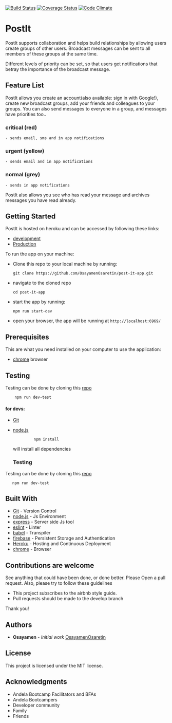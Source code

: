 [![Build Status](https://travis-ci.org/OsayamenOsaretin/post-it-app.svg?branch=feedback-implementation)](https://travis-ci.org/OsayamenOsaretin/post-it-app) [![Coverage Status](https://coveralls.io/repos/github/OsayamenOsaretin/post-it-app/badge.svg?branch=feedback-implementation)](https://coveralls.io/github/OsayamenOsaretin/post-it-app?branch=feedback-implementation)
[![Code Climate](https://codeclimate.com/github/codeclimate/codeclimate/badges/gpa.svg)](https://codeclimate.com/github/codeclimate/codeclimate)
# PostIt

PostIt supports collaboration and helps build relationships by allowing users create groups of other users. Broadcast messages can be sent to all members of these groups at the same time.

Different levels of priority can be set, so that users get notifications that betray the importance of the broadcast message.

## Feature List
PostIt allows you create an account(also available: sign in with Google!), create new broadcast groups, add your friends and colleagues to your groups. You can also send messages to everyone in a group, and messages have priorities too..
  ### critical (red)
    - sends email, sms and in app notifications
  ### urgent (yellow)
    - sends email and in app notifications
  ### normal (grey)
    - sends in app notifications
PostIt also allows you see who has read your message and archives messages you have read already. 



## Getting Started
 PostIt is hosted on heroku and can be accessed by following these links: 
   - [development](https://postit-app-develop.herokuapp.com/) 
   - [Production](https://postit-app-prod.herokuapp.com/)
        
To run the app on your machine:
- Clone this repo to your local machine by running:
           
      git clone https://github.com/OsayamenOsaretin/post-it-app.git
- navigate to the cloned repo

      cd post-it-app

- start the app by running:

      npm run start-dev
  
- open your browser, the app will be running at `http://localhost:6969/`

## Prerequisites
 This are what you need installed on your computer to use the application:

 - [chrome](https://www.google.com/chrome/browser/desktop/) browser

## Testing
  Testing can be done by cloning this [repo](https://www.google.com.ng/url?sa=t&rct=j&q=&esrc=s&source=web&cd=13&cad=rja&uact=8&ved=0ahUKEwjF5-G0x-3WAhVFCsAKHcuMC5kQFghcMAw&url=https%3A%2F%2Fwww.atlassian.com%2Fgit%2Ftutorials%2Fsetting-up-a-repository%2Fgit-clone&usg=AOvVaw2J2FfedigWA32-5jmLH7kR) 

        npm run dev-test
 #### for devs:
 - [Git]((https://git-for-windows.github.io/))
 - [node.js]((https://nodejs.org/en/download/))
                
                npm install  
                
     will install all dependencies
     
     ### Testing
  Testing can be done by cloning this [repo](https://www.google.com.ng/url?sa=t&rct=j&q=&esrc=s&source=web&cd=13&cad=rja&uact=8&ved=0ahUKEwjF5-G0x-3WAhVFCsAKHcuMC5kQFghcMAw&url=https%3A%2F%2Fwww.atlassian.com%2Fgit%2Ftutorials%2Fsetting-up-a-repository%2Fgit-clone&usg=AOvVaw2J2FfedigWA32-5jmLH7kR) 

       npm run dev-test 


## Built With

- [Git](https://github.com/) - Version Control
- [node.js](https://nodejs.org/) - Js Environment
- [express](https://expressjs.com/en/starter/installing.html) - Server side Js tool
- [eslint](http://eslint.org/) - Linter
- [babel](https://babeljs.io/) - Transpiler 
- [firebase](firebase.google.com) - Persistent Storage and Authentication
- [Heroku](www.heroku,com) - Hosting and Continuous Deployment
- [chrome](https://www.google.com/chrome/browser/desktop/index.html) - Browser


## Contributions are welcome
 See anything that could have been done, or done better. Please Open a pull request. Also, please try to follow these guidelines
 - This project subscribes to the airbnb style guide.
 - Pull requests should be made to the develop branch
 
 Thank you!
## Authors

* **Osayamen** - *Initial work* [OsayamenOsaretin](github.com/OsayamenOsaretin)

## License
This project is licensed under the MIT license.

## Acknowledgments
* Andela Bootcamp Facilitators and BFAs
* Andela Bootcampers
* Developer community
* Family
* Friends
